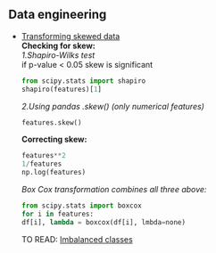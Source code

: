 ## Data engineering
- [Transforming skewed data](https://medium.com/@ODSC/transforming-skewed-data-for-machine-learning-90e6cc364b0)<br>
  **Checking for skew:**  
  *1.Shapiro-Wilks test*   
  if p-value < 0.05 skew is significant     
  ```python  
  from scipy.stats import shapiro  
  shapiro(features)[1]  
  ```  
  *2.Using pandas .skew() (only numerical features)*  
   ```python  
   features.skew()  
   ```
  **Correcting skew:**    
   ```python
   features**2
   1/features
   np.log(features)
   ```
   *Box Cox transformation combines all three above:*  
   ```python
   from scipy.stats import boxcox
   for i in features:
   df[i], lambda = boxcox(df[i], lmbda=none)
   ```
     
  TO READ: [Imbalanced classes](https://opendatascience.com/strategies-for-addressing-class-imbalance/)
